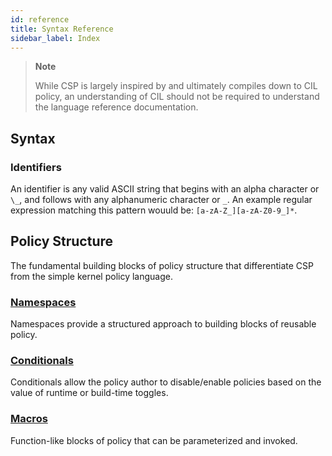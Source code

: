 ```yaml
---
id: reference
title: Syntax Reference
sidebar_label: Index
---
```


> **Note**
>
> While CSP is largely inspired by and ultimately compiles down to CIL
> policy, an understanding of CIL should not be required to understand
> the language reference documentation.

## Syntax

### Identifiers
  
An identifier is any valid ASCII string that begins with an alpha
character or `\_`, and follows with any alphanumeric character or `_`.
An example regular expression matching this pattern wouuld be:
`[a-zA-Z_][a-zA-Z0-9_]*`.

## Policy Structure

The fundamental building blocks of policy structure that differentiate
CSP from the simple kernel policy language.

### [Namespaces](#01-namespaces.adoc#)  
Namespaces provide a structured approach to building blocks of reusable
policy.

### [Conditionals](#02-conditionals.adoc#)  
Conditionals allow the policy author to disable/enable policies based on
the value of runtime or build-time toggles.

### [Macros](#03-macros.adoc#)  
Function-like blocks of policy that can be parameterized and invoked.
